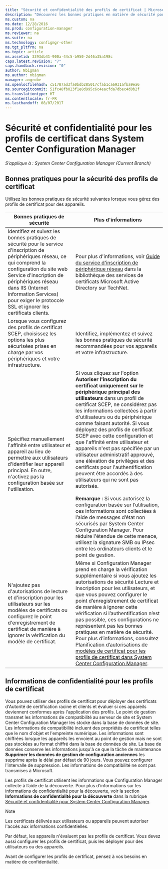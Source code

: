 ```yaml
---
title: "Sécurité et confidentialité des profils de certificat | Microsoft Docs"
description: "Découvrez les bonnes pratiques en matière de sécurité pour la gestion des profils de certificat des utilisateurs et des appareils dans System Center Configuration Manager."
ms.custom: na
ms.date: 12/28/2016
ms.prod: configuration-manager
ms.reviewer: na
ms.suite: na
ms.technology: configmgr-other
ms.tgt_pltfrm: na
ms.topic: article
ms.assetid: 3393db41-900a-44c5-b950-2d46a35a198c
caps.latest.revision: "7"
caps.handback.revision: "0"
author: Nbigman
ms.author: nbigman
manager: angrobe
ms.openlocfilehash: c51787ad3fa0bdb285017cfab1ca6931afba9ea6
ms.sourcegitcommit: 51fc48fb023f1e8d995c6c4eacfda7dbec4d0b2f
ms.translationtype: HT
ms.contentlocale: fr-FR
ms.lasthandoff: 08/07/2017
---
```

# <a name="security-and-privacy-for-certificate-profiles-in-system-center-configuration-manager"></a>Sécurité et confidentialité pour les profils de certificat dans System Center Configuration Manager

*S’applique à : System Center Configuration Manager (Current Branch)*


##  <a name="security-best-practices-for-certificate-profiles"></a>Bonnes pratiques pour la sécurité des profils de certificat  
 Utilisez les bonnes pratiques de sécurité suivantes lorsque vous gérez des profils de certificat pour des appareils.  

|Bonnes pratiques de sécurité|Plus d'informations|  
|----------------------------|----------------------|  
|Identifiez et suivez les bonnes pratiques de sécurité pour le service d'inscription de périphériques réseau, ce qui comprend la configuration du site web Service d'inscription de périphériques réseau dans IIS (Internet Information Services) pour exiger le protocole SSL et ignorer les certificats clients.|Pour plus d'informations, voir [Guide du service d'inscription de périphérique réseau](http://go.microsoft.com/fwlink/p/?LinkId=309016) dans la bibliothèque des services de certificats Microsoft Active Directory sur TechNet.|  
|Lorsque vous configurez des profils de certificat SCEP, choisissez les options les plus sécurisées prises en charge par vos périphériques et votre infrastructure.|Identifiez, implémentez et suivez les bonnes pratiques de sécurité recommandées pour vos appareils et votre infrastructure.|  
|Spécifiez manuellement l'affinité entre utilisateur et appareil au lieu de permettre aux utilisateurs d'identifier leur appareil principal. En outre, n'activez pas la configuration basée sur l'utilisation.|Si vous cliquez sur l'option **Autoriser l'inscription du certificat uniquement sur le périphérique principal des utilisateurs** dans un profil de certificat SCEP, ne considérez pas les informations collectées à partir d'utilisateurs ou du périphérique comme faisant autorité. Si vous déployez des profils de certificat SCEP avec cette configuration et que l'affinité entre utilisateur et appareils n'est pas spécifiée par un utilisateur administratif approuvé, une élévation de privilèges et des certificats pour l'authentification peuvent être accordés à des utilisateurs qui ne sont pas autorisés.<br /><br /> **Remarque :** Si vous autorisez la configuration basée sur l’utilisation, ces informations sont collectées à l’aide de messages d’état non sécurisés par System Center Configuration Manager. Pour réduire l'étendue de cette menace, utilisez la signature SMB ou IPsec entre les ordinateurs clients et le point de gestion.|  
|N'ajoutez pas d'autorisations de lecture et d'inscription pour les utilisateurs sur les modèles de certificats ou configurez le point d'enregistrement de certificat de manière à ignorer la vérification du modèle de certificat.|Même si Configuration Manager prend en charge la vérification supplémentaire si vous ajoutez les autorisations de sécurité Lecture et Inscription pour les utilisateurs, et que vous pouvez configurer le point d’enregistrement de certificat de manière à ignorer cette vérification si l’authentification n’est pas possible, ces configurations ne représentent pas les bonnes pratiques en matière de sécurité. Pour plus d’informations, consultez [Planification d’autorisations de modèles de certificat pour les profils de certificat dans System Center Configuration Manager](../../protect/plan-design/planning-for-certificate-template-permissions.md).|  

## <a name="privacy-information-for-certificate-profiles"></a>Informations de confidentialité pour les profils de certificat  
 Vous pouvez utiliser des profils de certificat pour déployer des certificats d'Autorité de certification racine et clients et évaluer si ces appareils deviennent conformes après l'application des profils. Le point de gestion transmet les informations de compatibilité au serveur de site et System Center Configuration Manager les stocke dans la base de données de site. Les informations de compatibilité incluent des propriétés de certificat telles que le nom d'objet et l'empreinte numérique. Les informations sont chiffrées lorsque les appareils les envoient au point de gestion mais ne sont pas stockées au format chiffré dans la base de données de site. La base de données conserve les informations jusqu'à ce que la tâche de maintenance **Supprimer les données de gestion de configuration anciennes** les supprime après le délai par défaut de 90 jours. Vous pouvez configurer l'intervalle de suppression. Les informations de compatibilité ne sont pas transmises à Microsoft.  

 Les profils de certificat utilisent les informations que Configuration Manager collecte à l’aide de la découverte. Pour plus d'informations sur les informations de confidentialité pour la découverte, voir la section **Informations de confidentialité pour la découverte** dans la rubrique [Sécurité et confidentialité pour System Center Configuration Manager](../../core/plan-design/security/security-and-privacy.md).  

> [!NOTE]  
>  Les certificats délivrés aux utilisateurs ou appareils peuvent autoriser l'accès aux informations confidentielles.  

 Par défaut, les appareils n'évaluent pas les profils de certificat. Vous devez aussi configurer les profils de certificat, puis les déployer pour des utilisateurs ou des appareils.  

 Avant de configurer les profils de certificat, pensez à vos besoins en matière de confidentialité.  
